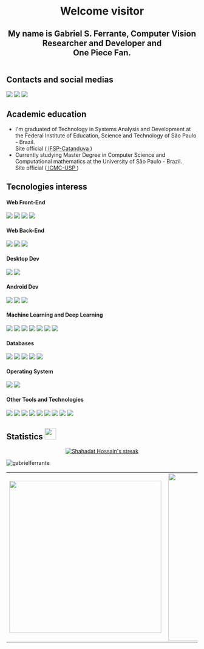 <h1 align='center'>Welcome visitor </h1>

<h2 align='center'> My name is Gabriel S. Ferrante, Computer Vision Researcher and Developer and </br>One Piece Fan.
<center></h2>

<p align='center'>  
  <img title="" alt="" src="http://pa1.narvii.com/5725/e2d06edbabdabe1cbf2a4efe7465ee52b8ab0b1c_hq.gif"/>
</p>

  
## Contacts and social medias
   [<img src="https://img.shields.io/badge/linkedin-%230077B5.svg?&style=for-the-badge&logo=linkedin&logoColor=white" />](https://www.linkedin.com/in/gabriel-souto-ferrante/)
   [<img src="https://img.shields.io/badge/facebook-%231877F2.svg?&style=for-the-badge&logo=facebook&logoColor=white"/>](https://www.facebook.com/Gabriel.Ferrante10/)
   [<img src="https://img.shields.io/badge/codewars-%23AD2C27.svg?&style=for-the-badge&logo=codewars"/>](https://www.codewars.com/users/GsFerrante)
## Academic education
  * I'm graduated of Technology in Systems Analysis and Development at the Federal Institute of Education, Science and Technology of São Paulo - Brazil. 
    </br>Site official (<a href=https://www.ctd.ifsp.edu.br> IFSP-Catanduva </a>)
  * Currently studying Master Degree in Computer Science and Computational mathematics at the University of São Paulo - Brazil. 
    </br>Site official (<a href=https://www.icmc.usp.br> ICMC-USP </a>)
  
## Tecnologies interess

<h4> Web Front-End </h4>
<span> 
  <img src="https://img.shields.io/badge/HTML5-E34F26?style=for-the-badge&logo=html5&logoColor=white">
  <img src="https://img.shields.io/badge/CSS3-1572B6?style=for-the-badge&logo=css3&logoColor=white">
  <img src="https://img.shields.io/badge/JavaScript-F7DF1E?style=for-the-badge&logo=javascript&logoColor=black">
  <img src="https://img.shields.io/badge/Bootstrap-563D7C?style=for-the-badge&logo=bootstrap&logoColor=white">

</span>

<h4> Web Back-End </h4>
<span>
  <img src="https://img.shields.io/badge/Python-3776AB?style=for-the-badge&logo=python&logoColor=white">
  <img src="https://img.shields.io/badge/Django-092E20?style=for-the-badge&logo=django&logoColor=white">
  <img src="https://img.shields.io/badge/DJANGO-REST-ff1709?style=for-the-badge&logo=django&logoColor=white&color=ff1709&labelColor=gray">

</span>

<h4> Desktop Dev </h4>
<span>
  <img src="https://img.shields.io/badge/C%23-239120?style=for-the-badge&logo=c-sharp&logoColor=white">
  <img src="https://img.shields.io/badge/.NET-5C2D91?style=for-the-badge&logo=.net&logoColor=white">
  
</span>

<h4> Android Dev </h4>
<span>
  <img src="https://img.shields.io/badge/Java-ED8B00?style=for-the-badge&logo=java&logoColor=white">
  <img src="https://img.shields.io/badge/Dart-0175C2?style=for-the-badge&logo=dart&logoColor=white">
  <img src="https://img.shields.io/badge/Flutter-02569B?style=for-the-badge&logo=flutter&logoColor=white">
  
</span>

<h4> Machine Learning and Deep Learning</h4>
<span>
  <img src="https://img.shields.io/badge/Keras-%23D00000.svg?style=for-the-badge&logo=Keras&logoColor=white">
  <img src="https://img.shields.io/badge/numpy-%23013243.svg?style=for-the-badge&logo=numpy&logoColor=white">
  <img src="https://img.shields.io/badge/pandas-%23150458.svg?style=for-the-badge&logo=pandas&logoColor=white">
  <img src="https://img.shields.io/badge/Plotly-%233F4F75.svg?style=for-the-badge&logo=plotly&logoColor=white">
  <img src="https://img.shields.io/badge/scikit--learn-%23F7931E.svg?style=for-the-badge&logo=scikit-learn&logoColor=white">
  <img src="https://img.shields.io/badge/TensorFlow-%23FF6F00.svg?style=for-the-badge&logo=TensorFlow&logoColor=white">
  <img src="https://img.shields.io/badge/opencv-%23white.svg?style=for-the-badge&logo=opencv&logoColor=white">
</span>

<h4> Databases </h4>
<span>
  <img src="https://img.shields.io/badge/MySQL-00000F?style=for-the-badge&logo=mysql&logoColor=white">
  <img src="https://img.shields.io/badge/SQLite-07405E?style=for-the-badge&logo=sqlite&logoColor=white">
  <img src=https://camo.githubusercontent.com/281c069a2703e948b536500b9fd808cb4fb2496b3b66741db4013a2c89e91986/68747470733a2f2f696d672e736869656c64732e696f2f62616467652f506f737467726553514c2d3331363139323f7374796c653d666f722d7468652d6261646765266c6f676f3d706f737467726573716c266c6f676f436f6c6f723d7768697465>
  <img src="https://img.shields.io/badge/Microsoft_SQL_Server-CC2927?style=for-the-badge&logo=microsoft-sql-server&logoColor=white">
  <img src="https://img.shields.io/badge/redis-%23DD0031.svg?&style=for-the-badge&logo=redis&logoColor=white">
</span>

<h4> Operating System</h4>
<span>
  <img src="https://img.shields.io/badge/Ubuntu-E95420?style=for-the-badge&logo=ubuntu&logoColor=white">
  <img src="https://img.shields.io/badge/Windows-0078D6?style=for-the-badge&logo=windows&logoColor=white">
</span>

<h4> Other Tools and Technologies </h4>
<span>
  <img src="https://img.shields.io/badge/Git-F05032?style=for-the-badge&logo=git&logoColor=white">
  <img src="https://img.shields.io/badge/AWS-%23FF9900.svg?style=for-the-badge&logo=amazon-aws&logoColor=white">
  <img src="https://img.shields.io/badge/Visual_Studio_Code-0078D4?style=for-the-badge&logo=visual%20studio%20code&logoColor=white">
  <img src="https://img.shields.io/badge/Spyder%20Ide-FF0000?style=for-the-badge&logo=spyder%20ide&logoColor=white">
  <img src="https://img.shields.io/badge/Android_Studio-3DDC84?style=for-the-badge&logo=android-studio&logoColor=white">
  <img src="https://img.shields.io/badge/latex-%23008080.svg?style=for-the-badge&logo=latex&logoColor=white">
  <img src="https://img.shields.io/badge/jupyter-%23FA0F00.svg?style=for-the-badge&logo=jupyter&logoColor=white">
  <img src="https://img.shields.io/badge/Insomnia-black?style=for-the-badge&logo=insomnia&logoColor=5849BE">
  <img src="https://img.shields.io/badge/Anaconda-%2344A833.svg?style=for-the-badge&logo=anaconda&logoColor=white">

</span>
  
## Statistics <img src="https://media.giphy.com/media/iY8CRBdQXODJSCERIr/giphy.gif" width="30px">&nbsp; 

  <p align="center">
    <a href="https://github.com/HridoyHazard/github-readme-streak-stats">
        <img title="🔥 Get streak stats for your profile at git.io/streak-stats" alt="Shahadat Hossain's streak" src="https://github-readme-streak-stats.herokuapp.com/?user=GabrielFerrante&theme=black-ice&hide_border=true&stroke=0000&background=060A0CD0"/>
    </a>
</p>
  <p align="left"> <img src="https://komarev.com/ghpvc/?username=gabrielferrante" alt="gabrielferrante" /> </p>
  <table>
  <tr>
      <td><img width="400px" align="left" src="https://github-readme-stats.vercel.app/api/top-langs/?username=gabrielferrante&hide=html&layout=compact&theme=radical" /></td>
      <td><img width="440px" align="left" src="https://github-readme-stats.vercel.app/api?username=gabrielferrante&theme=radical&show_icons=true" /></td>
  </tr>  
  </table>
</center>
  


